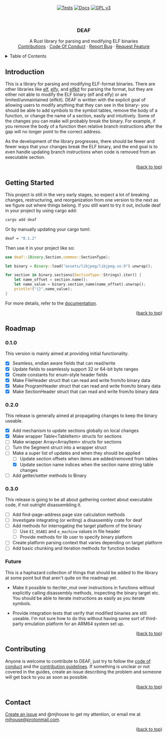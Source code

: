 <a name="readme-top"></a>

<!-- PROJECT SHIELDS -->
<div align="center">

[![Tests][tests-shield]][tests-url]
[![Docs][docs-shield]][docs-url]
[![GPL v3][license-shield]][license-url]

</div>

<!-- PROJECT LOGO -->
<br />
<div align="center">
    <h3 align="center">DEAF</h3>
    <p align="center">
        A Rust library for parsing and modifying ELF binaries
        <br />
        <a href="https://github.com/mjhouse/deaf/blob/master/CONTRIBUTING.md">Contributions</a>
        ·
        <a href="https://github.com/mjhouse/deaf/blob/master/CODE_OF_CONDUCT.md">Code Of Conduct</a>
        ·
        <a href="https://github.com/mjhouse/deaf/issues/new?labels=bug&template=bug_report.md">Report Bug</a>
        ·
        <a href="https://github.com/mjhouse/deaf/issues/new?labels=enhancement&template=feature_request.md">Request Feature</a>
    </p>
</div>

<!-- TABLE OF CONTENTS -->
<details>
    <summary>Table of Contents</summary>
    <ol>
        <li><a href="#introduction">Introduction</a></li>
        <li><a href="#getting-started">Getting Started</a></li>
        <li><a href="#roadmap">Roadmap</a></li>
        <li><a href="#contributing">Contributing</a></li>
        <li><a href="#contact">Contact</a></li>
    </ol>
</details>

## Introduction

This is a library for parsing and modifying ELF-format binaries. There are other libraries like [elf][elf-url], 
[elfy][elfy-url], and [elfkit][elfkit-url] for parsing the format, but they are either 
not able to modify the ELF binary (elf and elfy) or are limited/unmaintained (elfkit). DEAF is written with the explicit goal of
allowing users to modify anything that they can see in the binary- you should be able to add symbols to the symbol tables, remove 
the body of a function, or change the name of a section, easily and intuitively. Some of the changes you can make will probably break 
the binary. For example, if you remove the body of a function then relative branch instructions after the gap will no longer point 
to the correct address.

As the development of the library progresses, there should be fewer and fewer ways that your changes break the ELF binary, and the 
end goal is to even handle updating branch instructions when code is removed from an executable section.

<p align="right">(<a href="#readme-top">back to top</a>)</p>

## Getting Started

This project is still in the very early stages, so expect a lot of breaking changes, restructuring, and reorganization from one version 
to the next as we figure out where things belong. If you still want to try it out, include deaf in your project by using cargo add:

```bash
cargo add deaf
```

Or by manually updating your cargo toml:

```bash
deaf = "0.1.2"
```

Then use it in your project like so:

```rust
use deaf::{Binary,Section,common::SectionType};

let binary = Binary::load("assets/libjpeg/libjpeg.so.9").unwrap();

for section in binary.sections(SectionType::Strings).iter() {
    let name_offset = section.name();
    let name_value = binary.section_name(name_offset).unwrap();
    println!("{}",name_value);
}

```

For more details, refer to the [documentation][docs-url].


<p align="right">(<a href="#readme-top">back to top</a>)</p>

## Roadmap

### 0.1.0

This version is mainly aimed at providing initial functionality.

- [x] Seamless, endian aware fields that can read/write
- [x] Update fields to seamlessly support 32 or 64-bit byte ranges
- [x] Create constants for enum-style header fields
- [x] Make FileHeader struct that can read and write from/to binary data
- [x] Make ProgramHeader struct that can read and write from/to binary data
- [x] Make SectionHeader struct that can read and write from/to binary data

### 0.2.0

This release is generally aimed at propagating changes to keep the binary useable.

- [x] Add mechanism to update sections globally on local changes
- [x] Make wrapper Table\<TableItem\> structs for sections
- [ ] Make wrapper Array\<ArrayItem\> structs for sections
- [ ] Turn the Segment struct into a wrapper struct
- [ ] Make a super list of updates and when they should be applied
    - [ ] Update section offsets when items are added/removed from tables
    - [x] Update section name indices when the section name string table changes
- [ ] Add getter/setter methods to Binary

### 0.3.0

This release is going to be all about gathering context about executable code, if
not outright disassembling it.

- [ ] Add find-page-address page size calculation methods
- [ ] Investigate integrating (or writing) a disassembly crate for deaf
- [ ] Add methods for interrogating the target platform of the binary
    - [ ] Use `EI_OSABI` and `e_machine` values in file header
    - [ ] Provide methods for lib user to specify binary platform
- [ ] Create platform parsing context that varies depending on target platform
- [ ] Add basic chunking and iteration methods for function bodies

### Future

This is a haphazard collection of things that should be added to the library at 
some point but that aren't quite on the roadmap yet.

* Make it possible to iter/iter_mut over instructions in functions without explicitly calling 
  disassembly methods, inspecting the binary target etc. You should be able to iterate instructions
  as easily as you iterate symbols.

* Provide integration tests that verify that modified binaries are still useable. I'm not sure
  how to do this without having some sort of third-party emulation platform for an ARM64 system set up.

<p align="right">(<a href="#readme-top">back to top</a>)</p>

## Contributing

Anyone is welcome to contribute to DEAF, just try to follow the [code of conduct](https://github.com/mjhouse/deaf/blob/master/CODE_OF_CONDUCT.md) 
and the [contribution guidelines](https://github.com/mjhouse/deaf/blob/master/CONTRIBUTING.md). If something is unclear
or not covered in the guides, create an issue describing the problem and someone will get back to you as soon as possible.

<p align="right">(<a href="#readme-top">back to top</a>)</p>

## Contact

[Create an issue](https://github.com/mjhouse/deaf/issues) and @mjhouse to get my attention, or email me at mjhouse@protonmail.com.

<p align="right">(<a href="#readme-top">back to top</a>)</p>

<!-- MARKDOWN LINKS & IMAGES -->
[docs-shield]: https://github.com/mjhouse/deaf/actions/workflows/docs.yaml/badge.svg?branch=documentation
[docs-url]: https://mjhouse.github.io/deaf/

[tests-shield]: https://github.com/mjhouse/deaf/actions/workflows/test.yaml/badge.svg?branch=testing
[tests-url]: https://github.com/mjhouse/deaf/actions/workflows/test.yaml

[license-shield]: https://img.shields.io/badge/License-GPLv3-blue.svg
[license-url]: https://www.gnu.org/licenses/gpl-3.0

[elf-url]: https://crates.io/crates/elf
[elfy-url]: https://crates.io/crates/elfy
[elfkit-url]: https://crates.io/crates/elfkit
